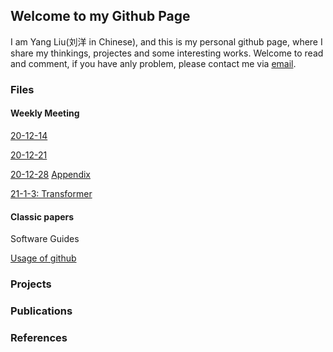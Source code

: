 ## Welcome to my Github Page
I am Yang Liu(刘洋 in Chinese), and this is my personal github page, where I share my thinkings, projectes and some interesting works. Welcome to read and comment, if you have anly problem, please contact me via [email](mailto:yang_liu20@fudan.edu.cn).

### Files

#### Weekly Meeting

[20-12-14](https://github.com/langeliu/WeeklyMettings/blob/main/201214-MIL%E5%AE%9E%E9%AA%8C%E5%A4%8D%E7%8E%B0%E7%AC%94%E8%AE%B0.md) 

[20-12-21](https://github.com/langeliu/WeeklyMettings/blob/main/201221-MIL%E5%AE%9E%E9%AA%8C%E6%8F%90%E5%8D%87%E7%AC%94%E8%AE%B0.md) 

[20-12-28](https://github.com/langeliu/WeeklyMettings/blob/main/201228-MIL%E5%AE%8C%E5%96%84%E5%8F%8A%E5%AF%B9%E6%AF%94%E5%AE%9E%E9%AA%8C.md)   [Appendix](https://github.com/langeliu/WeeklyMettings/blob/main/1228%E8%AE%B0%E5%BD%95.md) 

[21-1-3: Transformer](https://github.com/langeliu/WeeklyMettings/blob/main/210103-transformor.md)

#### Classic papers

Software Guides

[Usage of github](https://github.com/langeliu/Guides/blob/main/github%E4%BD%BF%E7%94%A8%E6%95%99%E7%A8%8B.md) 

### Projects

### Publications 

### References
